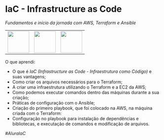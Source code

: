 # IaC - Infrastructure as Code 
*Fundamentos e início da jornada com AWS, Terraform e Ansible*
<table>
  <tr>
     <td>
      <a href="https://aws.amazon.com/pt/?nc2=h_lg"/>
      <img src="https://static-00.iconduck.com/assets.00/aws-icon-1024x1024-runl182z.png" height=70 width=70/>
    </td>
    <td>
    <a href="https://www.terraform.io/"/>
      <img src="https://i.pinimg.com/originals/c7/ad/46/c7ad4682fa6042d1c13f8703ec727ccc.png" height=70 width=70/>
    </td>
    <td>
      <a href="https://www.ansible.com/"/>
      <img src="https://e7.pngegg.com/pngimages/443/653/png-clipart-ansible-g2-technology-group-red-hat-organization-computer-software-magic-circle-miscellaneous-angle-thumbnail.png" height=70 width=70/>
    </td>
  </tr>
  </table>
  
O que aprendi:
- O que é _IaC (Infrastructure as Code - Infraestrutura como Código)_ e suas vantagens;
- Como criar os arquivos necessários para o Terraform;
- A criar uma infraestrutura utilizando o Terraform e a EC2 da AWS;
- Como podemos executar comandos dentro das máquinas durante a sua criação;
- Práticas de configuração com o Ansible;
- Criação do primeiro playbook, que foi colocado na AWS, na máquina criada com o Terraform:
- Configuração no playbook para instalação de dependências e bibliotecas, e executação de comandos e modificação de arquivos.

*#AluraIaC*
